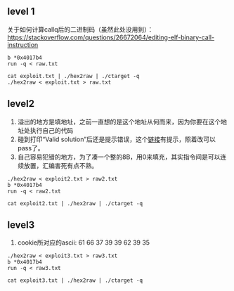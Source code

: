 
## level 1

关于如何计算callq后的二进制码（虽然此处没用到）：https://stackoverflow.com/questions/26672064/editing-elf-binary-call-instruction

```shell
b *0x4017b4
run -q < raw.txt

cat exploit.txt | ./hex2raw | ./ctarget -q
./hex2raw < exploit.txt > raw.txt
```


## level2

1. 溢出的地方是填地址，之前一直想的是这个地址从何而来，因为你要在这个地址处执行自己的代码
2. 碰到打印“Valid solution”后还是提示错误，这个[链接](https://stackoverflow.com/questions/53255874/buffer-overflow-attack-the-attack-lab-phase-2)有提示，照着改可以pass了。
3. 自己容易犯错的地方，为了凑一个整的8B，用0来填充，其实指令间是可以连续放置，汇编害死有点不熟。

```shell
./hex2raw < exploit2.txt > raw2.txt
b *0x4017b4
run -q < raw2.txt

cat exploit2.txt | ./hex2raw | ./ctarget -q

```

## level3

1. cookie所对应的ascii:  61 66 37 39 39 62 39 35


```shell
./hex2raw < exploit3.txt > raw3.txt
b *0x4017b4
run -q < raw3.txt

cat exploit3.txt | ./hex2raw | ./ctarget -q

```